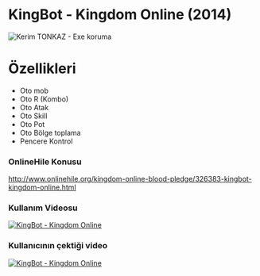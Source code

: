 # KingBot - Kingdom Online (2014)
![Kerim TONKAZ - Exe koruma](https://i.ibb.co/YcZfzdw/kingbot.png)

# Özellikleri
  - Oto mob
  - Oto R (Kombo)
  - Oto Atak
  - Oto Skill
  - Oto Pot
  - Oto Bölge toplama
  - Pencere Kontrol

### OnlineHile Konusu
http://www.onlinehile.org/kingdom-online-blood-pledge/326383-kingbot-kingdom-online.html

### Kullanım Videosu
[![KingBot - Kingdom Online](https://i.ibb.co/PwcxRVy/kingbot1.png)](https://youtu.be/wxEV7jWJXOE)

### Kullanıcının çektiği video
[![KingBot - Kingdom Online](https://i.ibb.co/Yh54QZQ/kingbot2.png)](https://youtu.be/qYOfpNw5Uuo)
